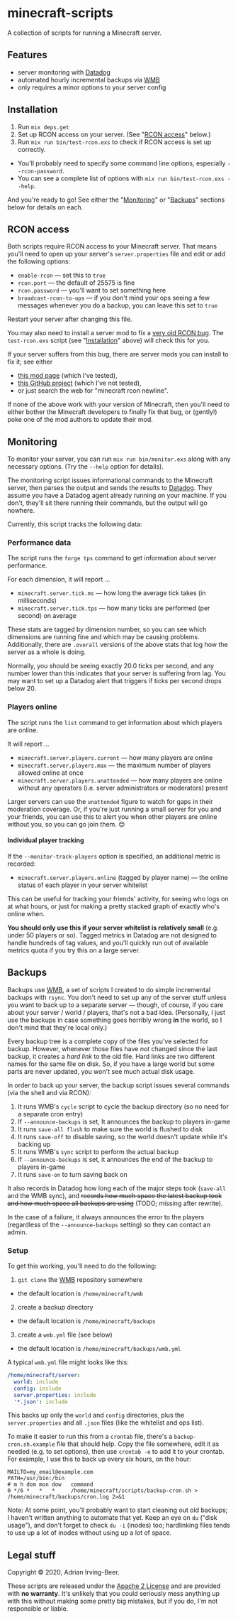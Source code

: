 minecraft-scripts
=================

A collection of scripts for running a Minecraft server.

Features
--------

* server monitoring with [Datadog](http://datadoghq.com)
* automated hourly incremental backups via [WMB](http://github.com/wisq/wmb)
* only requires a minor options to your server config

Installation
------------

1. Run `mix deps.get`
2. Set up RCON access on your server.  (See "[RCON access](#rcon-access)" below.)
3. Run `mix run bin/test-rcon.exs` to check if RCON access is set up correctly.
  * You'll probably need to specify some command line options, especially `--rcon-password`.
  * You can see a complete list of options with `mix run bin/test-rcon.exs --help`.

And you're ready to go!  See either the "[Monitoring](#monitoring)" or "[Backups](#backups)" sections below for details on each.

RCON access
-----------

Both scripts require RCON access to your Minecraft server.  That means you'll need to open up your server's `server.properties` file and edit or add the following options:

* `enable-rcon` — set this to `true`
* `rcon.port` — the default of 25575 is fine
* `rcon.password` — you'll want to set something here
* `broadcast-rcon-to-ops` — if you don't mind your ops seeing a few messages whenever you do a backup, you can leave this set to `true`

Restart your server after changing this file.

You may also need to install a server mod to fix a [very old RCON bug](https://bugs.mojang.com/browse/MC-7569).  The `test-rcon.exs` script (see "[Installation](#installation)" above) will check this for you.

If your server suffers from this bug, there are server mods you can install to fix it; see either

* [this mod page](https://www.curseforge.com/minecraft/mc-mods/rcon-newline-fix) (which I've tested),
* [this GitHub project](https://github.com/fraenkelc/RCONNewlineFix/releases) (which I've not tested),
* or just search the web for "minecraft rcon newline".

If none of the above work with your version of Minecraft, then you'll need to either bother the Minecraft developers to finally fix that bug, or (gently!) poke one of the mod authors to update their mod.

Monitoring
----------

To monitor your server, you can run `mix run bin/monitor.exs` along with any necessary options.  (Try the `--help` option for details).

The monitoring script issues informational commands to the Minecraft server, then parses the output and sends the results to [Datadog](http://datadoghq.com).  They assume you have a Datadog agent already running on your machine.  If you don't, they'll sit there running their commands, but the output will go nowhere.

Currently, this script tracks the following data:

### Performance data

The script runs the `forge tps` command to get information about server performance.

For each dimension, it will report ...

* `minecraft.server.tick.ms` — how long the average tick takes (in milliseconds)
* `minecraft.server.tick.tps` — how many ticks are performed (per second) on average

These stats are tagged by dimension number, so you can see which dimensions are running fine and which may be causing problems.  Additionally, there are `.overall` versions of the above stats that log how the server as a whole is doing.

Normally, you should be seeing exactly 20.0 ticks per second, and any number lower than this indicates that your server is suffering from lag.  You may want to set up a Datadog alert that triggers if ticks per second drops below 20.

### Players online

The script runs the `list` command to get information about which players are online.

It will report ...

* `minecraft.server.players.current` — how many players are online
* `minecraft.server.players.max` — the maximum number of players allowed online at once
* `minecraft.server.players.unattended` — how many players are online without any operators (i.e. server administrators or moderators) present

Larger servers can use the `unattended` figure to watch for gaps in their moderation coverage.  Or, if you're just running a small server for you and your friends, you can use this to alert you when other players are online without you, so you can go join them. 😊

#### Individual player tracking

If the `--monitor-track-players` option is specified, an additional metric is recorded:

* `minecraft.server.players.online` (tagged by player name) — the online status of each player in your server whitelist

This can be useful for tracking your friends' activity, for seeing who logs on at what hours, or just for making a pretty stacked graph of exactly who's online when.

**You should only use this if your server whitelist is relatively small** (e.g. under 50 players or so).  Tagged metrics in Datadog are not designed to handle hundreds of tag values, and you'll quickly run out of available metrics quota if you try this on a large server.

Backups
-------

Backups use [WMB](http://github.com/wisq/wmb), a set of scripts I created to do simple incremental backups with `rsync`.  You don't need to set up any of the server stuff unless you want to back up to a separate server — though, of course, if you care about your server / world / players, that's not a bad idea.  (Personally, I just use the backups in case something goes horribly wrong **in** the world, so I don't mind that they're local only.)

Every backup tree is a complete copy of the files you've selected for backup.  However, whenever those files have *not* changed since the last backup, it creates a *hard link* to the old file.  Hard links are two different names for the same file on disk.  So, if you have a large world but some parts are never updated, you won't see much actual disk usage.

In order to back up your server, the backup script issues several commands (via the shell and via RCON):

1. It runs WMB's `cycle` script to cycle the backup directory (so no need for a separate cron entry)
2. If `--announce-backups` is set, It announces the backup to players in-game
3. It runs `save-all flush` to make sure the world is flushed to disk
4. It runs `save-off` to disable saving, so the world doesn't update while it's backing up
5. It runs WMB's `sync` script to perform the actual backup
6. If `--announce-backups` is set, it announces the end of the backup to players in-game
7. It runs `save-on` to turn saving back on

It also records in Datadog how long each of the major steps took (`save-all` and the WMB sync), and ~~records how much space the latest backup took and how much space all backups are using~~ (TODO; missing after rewrite).

In the case of a failure, it always announces the error to the players (regardless of the `--announce-backups` setting) so they can contact an admin.

### Setup

To get this working, you'll need to do the following:

1. `git clone` the [WMB](http://github.com/wisq/wmb) repository somewhere
  * the default location is `/home/minecraft/wmb`
2. create a backup directory
  * the default location is `/home/minecraft/backups`
3. create a `wmb.yml` file (see below)
  * the default location is `/home/minecraft/backups/wmb.yml`

A typical `wmb.yml` file might looks like this:

```yaml
/home/minecraft/server:
  world: include
  config: include
  server.properties: include
  '*.json': include
```

This backs up only the `world` and `config` directories, plus the `server.properties` and all `.json` files (like the whitelist and ops list).

To make it easier to run this from a `crontab` file, there's a `backup-cron.sh.example` file that should help.  Copy the file somewhere, edit it as needed (e.g. to set options), then use `crontab -e` to add it to your crontab.  For example, I use this to back up every six hours, on the hour:

```crontab
MAILTO=my_email@example.com
PATH=/usr/bin:/bin
# m h dom mon dow   command
0 */6 *   *   *     /home/minecraft/scripts/backup-cron.sh > /home/minecraft/backups/cron.log 2>&1
```

Note: At some point, you'll probably want to start cleaning out old backups; I haven't written anything to automate that yet.  Keep an eye on `du` ("disk usage"), and don't forget to check `du -i` (inodes) too; hardlinking files tends to use up a lot of inodes without using up a lot of space.

Legal stuff
-----------

Copyright © 2020, Adrian Irving-Beer.

These scripts are released under the [Apache 2 License](../../blob/master/LICENSE) and are provided with **no warranty**.  It's unlikely that you could seriously mess anything up with this without making some pretty big mistakes, but if you do, I'm not responsible or liable.
